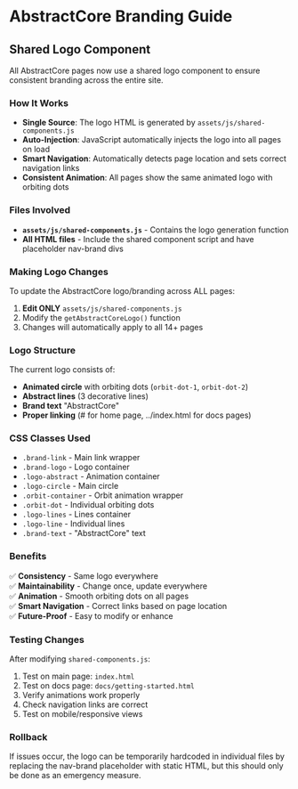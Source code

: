 # AbstractCore Branding Guide

## Shared Logo Component

All AbstractCore pages now use a shared logo component to ensure consistent branding across the entire site.

### How It Works

- **Single Source**: The logo HTML is generated by `assets/js/shared-components.js`
- **Auto-Injection**: JavaScript automatically injects the logo into all pages on load
- **Smart Navigation**: Automatically detects page location and sets correct navigation links
- **Consistent Animation**: All pages show the same animated logo with orbiting dots

### Files Involved

- **`assets/js/shared-components.js`** - Contains the logo generation function
- **All HTML files** - Include the shared component script and have placeholder nav-brand divs

### Making Logo Changes

To update the AbstractCore logo/branding across ALL pages:

1. **Edit ONLY** `assets/js/shared-components.js`
2. Modify the `getAbstractCoreLogo()` function
3. Changes will automatically apply to all 14+ pages

### Logo Structure

The current logo consists of:
- **Animated circle** with orbiting dots (`orbit-dot-1`, `orbit-dot-2`)
- **Abstract lines** (3 decorative lines)
- **Brand text** "AbstractCore"
- **Proper linking** (# for home page, ../index.html for docs pages)

### CSS Classes Used

- `.brand-link` - Main link wrapper
- `.brand-logo` - Logo container
- `.logo-abstract` - Animation container
- `.logo-circle` - Main circle
- `.orbit-container` - Orbit animation wrapper
- `.orbit-dot` - Individual orbiting dots
- `.logo-lines` - Lines container
- `.logo-line` - Individual lines
- `.brand-text` - "AbstractCore" text

### Benefits

✅ **Consistency** - Same logo everywhere  
✅ **Maintainability** - Change once, update everywhere  
✅ **Animation** - Smooth orbiting dots on all pages  
✅ **Smart Navigation** - Correct links based on page location  
✅ **Future-Proof** - Easy to modify or enhance  

### Testing Changes

After modifying `shared-components.js`:

1. Test on main page: `index.html`
2. Test on docs page: `docs/getting-started.html`
3. Verify animations work properly
4. Check navigation links are correct
5. Test on mobile/responsive views

### Rollback

If issues occur, the logo can be temporarily hardcoded in individual files by replacing the nav-brand placeholder with static HTML, but this should only be done as an emergency measure.
